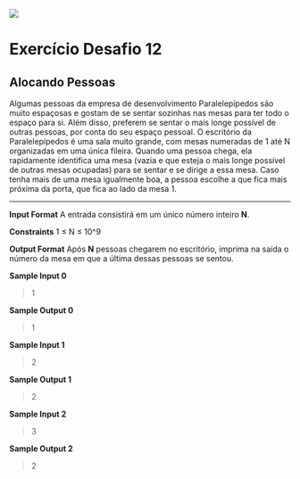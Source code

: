![](https://i.imgur.com/xG74tOh.png)

# Exercício Desafio 12

## Alocando Pessoas

Algumas pessoas da empresa de desenvolvimento Paralelepípedos são muito espaçosas e gostam de se sentar sozinhas nas mesas para ter todo o espaço para si. Além disso, preferem se sentar o mais longe possível de outras pessoas, por conta do seu espaço pessoal. O escritório da Paralelepípedos é uma sala muito grande, com mesas numeradas de 1 até N organizadas em uma única fileira. Quando uma pessoa chega, ela rapidamente identifica uma mesa (vazia e que esteja o mais longe possível de outras mesas ocupadas) para se sentar e se dirige a essa mesa. Caso tenha mais de uma mesa igualmente boa, a pessoa escolhe a que fica mais próxima da porta, que fica ao lado da mesa 1.

****


**Input Format**
A entrada consistirá em um único número inteiro **N**.

**Constraints**
1 ≤ N ≤ 10^9

**Output Format**
Após **N** pessoas chegarem no escritório, imprima na saída o número da mesa em que a última dessas pessoas se sentou.

**Sample Input 0**
>1

**Sample Output 0**
>1

**Sample Input 1**
>2

**Sample Output 1**
>2

**Sample Input 2**
>3

**Sample Output 2**
>2
